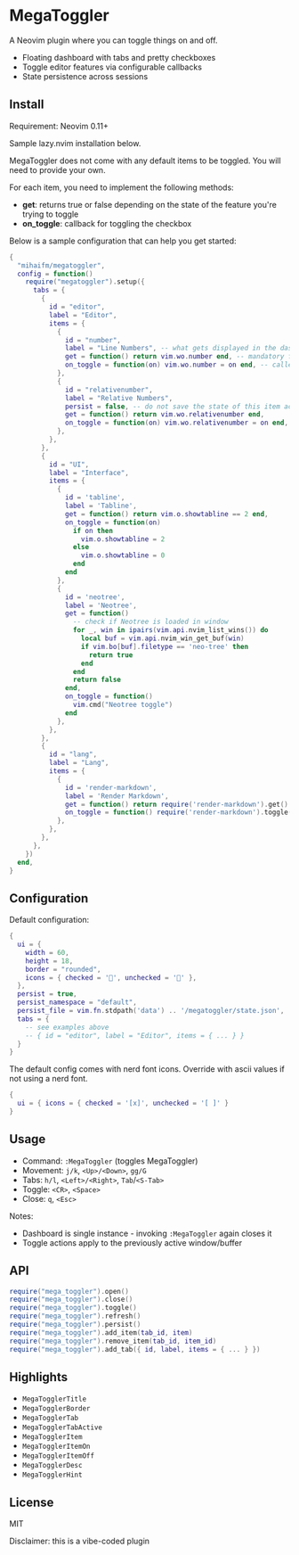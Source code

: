 # MegaToggler

A Neovim plugin where you can toggle things on and off.

- Floating dashboard with tabs and pretty checkboxes
- Toggle editor features via configurable callbacks
- State persistence across sessions

## Install

Requirement: Neovim 0.11+

Sample lazy.nvim installation below.

MegaToggler does not come with any default items to be toggled. You will need to provide your own.

For each item, you need to implement the following methods:
- **get**: returns true or false depending on the state of the feature you're trying to toggle
- **on_toggle**: callback for toggling the checkbox

Below is a sample configuration that can help you get started:

```lua
{
  "mihaifm/megatoggler",
  config = function()
    require("megatoggler").setup({
      tabs = {
        {
          id = "editor",
          label = "Editor",
          items = {
            {
              id = "number",
              label = "Line Numbers", -- what gets displayed in the dasboard
              get = function() return vim.wo.number end, -- mandatory function returning item state
              on_toggle = function(on) vim.wo.number = on end, -- called when ticking the checkbox
            },
            {
              id = "relativenumber",
              label = "Relative Numbers",
              persist = false, -- do not save the state of this item across sessions
              get = function() return vim.wo.relativenumber end,
              on_toggle = function(on) vim.wo.relativenumber = on end,
            },
          },
        },
        {
          id = "UI",
          label = "Interface",
          items = {
            {
              id = 'tabline',
              label = 'Tabline',
              get = function() return vim.o.showtabline == 2 end,
              on_toggle = function(on)
                if on then 
                  vim.o.showtabline = 2
                else
                  vim.o.showtabline = 0
                end
              end
            },
            {
              id = 'neotree',
              label = 'Neotree',
              get = function()
                -- check if Neotree is loaded in window
                for _, win in ipairs(vim.api.nvim_list_wins()) do
                  local buf = vim.api.nvim_win_get_buf(win)
                  if vim.bo[buf].filetype == 'neo-tree' then
                    return true
                  end
                end
                return false
              end,
              on_toggle = function()
                vim.cmd("Neotree toggle")
              end
            },
          },
        },
        {
          id = "lang",
          label = "Lang",
          items = {
            {
              id = 'render-markdown',
              label = 'Render Markdown',
              get = function() return require('render-markdown').get() end,
              on_toggle = function() require('render-markdown').toggle() end,
            },
          },
        },
      },
    })
  end,
}
```

## Configuration

Default configuration:

```lua
{
  ui = { 
    width = 60, 
    height = 18, 
    border = "rounded",
    icons = { checked = '', unchecked = '' },
  },
  persist = true,
  persist_namespace = "default",
  persist_file = vim.fn.stdpath('data') .. '/megatoggler/state.json',
  tabs = {
    -- see examples above
    -- { id = "editor", label = "Editor", items = { ... } }
  }
}
```

The default config comes with nerd font icons. Override with ascii values if not using a nerd font.

```lua
{
  ui = { icons = { checked = '[x]', unchecked = '[ ]' }
}
```

## Usage

- Command: `:MegaToggler` (toggles MegaToggler)
- Movement: `j/k`, `<Up>/<Down>`, `gg/G`
- Tabs: `h/l`, `<Left>/<Right>`, `Tab`/`<S-Tab>`
- Toggle: `<CR>`, `<Space>`
- Close: `q`, `<Esc>`

Notes:
- Dashboard is single instance - invoking `:MegaToggler` again closes it
- Toggle actions apply to the previously active window/buffer

## API

```lua
require("mega_toggler").open()
require("mega_toggler").close()
require("mega_toggler").toggle()
require("mega_toggler").refresh()
require("mega_toggler").persist()
require("mega_toggler").add_item(tab_id, item)
require("mega_toggler").remove_item(tab_id, item_id)
require("mega_toggler").add_tab({ id, label, items = { ... } })
```

## Highlights

- `MegaTogglerTitle`
- `MegaTogglerBorder`
- `MegaTogglerTab`
- `MegaTogglerTabActive`
- `MegaTogglerItem`
- `MegaTogglerItemOn`
- `MegaTogglerItemOff`
- `MegaTogglerDesc`
- `MegaTogglerHint`

## License

MIT

Disclaimer: this is a vibe-coded plugin
